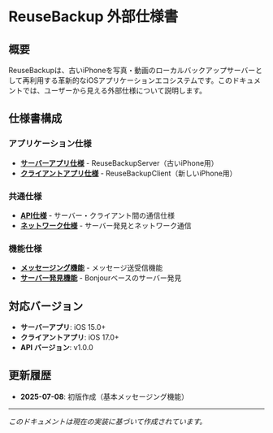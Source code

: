 # ReuseBackup 外部仕様書

## 概要

ReuseBackupは、古いiPhoneを写真・動画のローカルバックアップサーバーとして再利用する革新的なiOSアプリケーションエコシステムです。このドキュメントでは、ユーザーから見える外部仕様について説明します。

## 仕様書構成

### アプリケーション仕様
- **[サーバーアプリ仕様](./server/README.md)** - ReuseBackupServer（古いiPhone用）
- **[クライアントアプリ仕様](./client/README.md)** - ReuseBackupClient（新しいiPhone用）

### 共通仕様
- **[API仕様](./api/README.md)** - サーバー・クライアント間の通信仕様
- **[ネットワーク仕様](./network/README.md)** - サーバー発見とネットワーク通信

### 機能仕様
- **[メッセージング機能](./features/messaging.md)** - メッセージ送受信機能
- **[サーバー発見機能](./features/server-discovery.md)** - Bonjourベースのサーバー発見

## 対応バージョン

- **サーバーアプリ**: iOS 15.0+
- **クライアントアプリ**: iOS 17.0+  
- **API バージョン**: v1.0.0

## 更新履歴

- **2025-07-08**: 初版作成（基本メッセージング機能）

---

*このドキュメントは現在の実装に基づいて作成されています。*